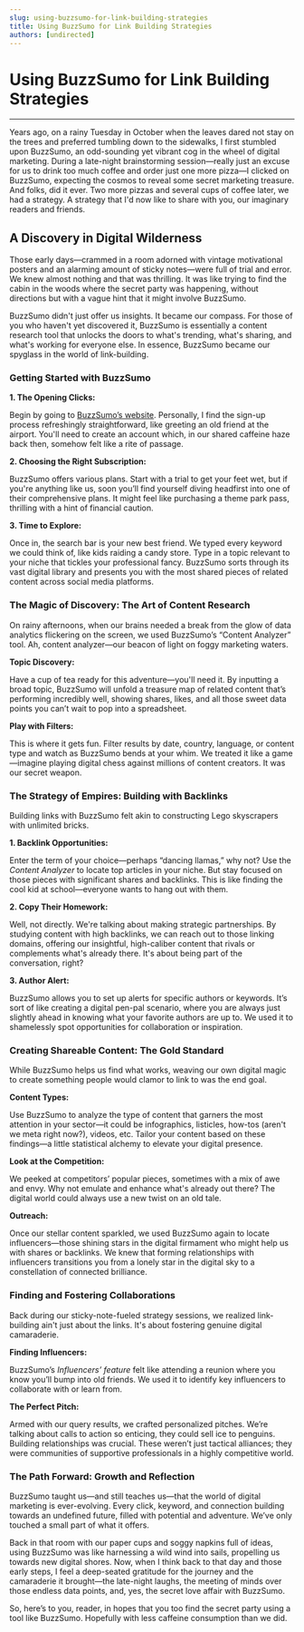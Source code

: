 ```yaml
---
slug: using-buzzsumo-for-link-building-strategies
title: Using BuzzSumo for Link Building Strategies
authors: [undirected]
---
```



# Using BuzzSumo for Link Building Strategies

---

Years ago, on a rainy Tuesday in October when the leaves dared not stay on the trees and preferred tumbling down to the sidewalks, I first stumbled upon BuzzSumo, an odd-sounding yet vibrant cog in the wheel of digital marketing. During a late-night brainstorming session—really just an excuse for us to drink too much coffee and order just one more pizza—I clicked on BuzzSumo, expecting the cosmos to reveal some secret marketing treasure. And folks, did it ever. Two more pizzas and several cups of coffee later, we had a strategy. A strategy that I'd now like to share with you, our imaginary readers and friends. 

## A Discovery in Digital Wilderness

Those early days—crammed in a room adorned with vintage motivational posters and an alarming amount of sticky notes—were full of trial and error. We knew almost nothing and that was thrilling. It was like trying to find the cabin in the woods where the secret party was happening, without directions but with a vague hint that it might involve BuzzSumo.

BuzzSumo didn't just offer us insights. It became our compass. For those of you who haven't yet discovered it, BuzzSumo is essentially a content research tool that unlocks the doors to what's trending, what's sharing, and what's working for everyone else. In essence, BuzzSumo became our spyglass in the world of link-building. 

### Getting Started with BuzzSumo

**1. The Opening Clicks:**

Begin by going to [BuzzSumo’s website](https://buzzsumo.com/). Personally, I find the sign-up process refreshingly straightforward, like greeting an old friend at the airport. You'll need to create an account which, in our shared caffeine haze back then, somehow felt like a rite of passage.

**2. Choosing the Right Subscription:**

BuzzSumo offers various plans. Start with a trial to get your feet wet, but if you're anything like us, soon you’ll find yourself diving headfirst into one of their comprehensive plans. It might feel like purchasing a theme park pass, thrilling with a hint of financial caution.

**3. Time to Explore:**

Once in, the search bar is your new best friend. We typed every keyword we could think of, like kids raiding a candy store. Type in a topic relevant to your niche that tickles your professional fancy. BuzzSumo sorts through its vast digital library and presents you with the most shared pieces of related content across social media platforms. 

### The Magic of Discovery: The Art of Content Research

On rainy afternoons, when our brains needed a break from the glow of data analytics flickering on the screen, we used BuzzSumo’s “Content Analyzer” tool. Ah, content analyzer—our beacon of light on foggy marketing waters. 

**Topic Discovery:**

Have a cup of tea ready for this adventure—you'll need it. By inputting a broad topic, BuzzSumo will unfold a treasure map of related content that’s performing incredibly well, showing shares, likes, and all those sweet data points you can’t wait to pop into a spreadsheet.

**Play with Filters:**

This is where it gets fun. Filter results by date, country, language, or content type and watch as BuzzSumo bends at your whim. We treated it like a game—imagine playing digital chess against millions of content creators. It was our secret weapon.

### The Strategy of Empires: Building with Backlinks

Building links with BuzzSumo felt akin to constructing Lego skyscrapers with unlimited bricks.

**1. Backlink Opportunities:**

Enter the term of your choice—perhaps “dancing llamas,” why not? Use the *Content Analyzer* to locate top articles in your niche. But stay focused on those pieces with significant shares and backlinks. This is like finding the cool kid at school—everyone wants to hang out with them. 

**2. Copy Their Homework:**

Well, not directly. We're talking about making strategic partnerships. By studying content with high backlinks, we can reach out to those linking domains, offering our insightful, high-caliber content that rivals or complements what's already there. It's about being part of the conversation, right?

**3. Author Alert:**

BuzzSumo allows you to set up alerts for specific authors or keywords. It’s sort of like creating a digital pen-pal scenario, where you are always just slightly ahead in knowing what your favorite authors are up to. We used it to shamelessly spot opportunities for collaboration or inspiration.

### Creating Shareable Content: The Gold Standard

While BuzzSumo helps us find what works, weaving our own digital magic to create something people would clamor to link to was the end goal.

**Content Types:**

Use BuzzSumo to analyze the type of content that garners the most attention in your sector—it could be infographics, listicles, how-tos (aren't we meta right now?), videos, etc. Tailor your content based on these findings—a little statistical alchemy to elevate your digital presence.

**Look at the Competition:**

We peeked at competitors’ popular pieces, sometimes with a mix of awe and envy. Why not emulate and enhance what's already out there? The digital world could always use a new twist on an old tale.

**Outreach:**

Once our stellar content sparkled, we used BuzzSumo again to locate influencers—those shining stars in the digital firmament who might help us with shares or backlinks. We knew that forming relationships with influencers transitions you from a lonely star in the digital sky to a constellation of connected brilliance. 

### Finding and Fostering Collaborations

Back during our sticky-note-fueled strategy sessions, we realized link-building ain't just about the links. It's about fostering genuine digital camaraderie. 

**Finding Influencers:**

BuzzSumo’s *Influencers’ feature* felt like attending a reunion where you know you’ll bump into old friends. We used it to identify key influencers to collaborate with or learn from.

**The Perfect Pitch:**

Armed with our query results, we crafted personalized pitches. We’re talking about calls to action so enticing, they could sell ice to penguins. Building relationships was crucial. These weren’t just tactical alliances; they were communities of supportive professionals in a highly competitive world.

### The Path Forward: Growth and Reflection

BuzzSumo taught us—and still teaches us—that the world of digital marketing is ever-evolving. Every click, keyword, and connection building towards an undefined future, filled with potential and adventure. We’ve only touched a small part of what it offers.

Back in that room with our paper cups and soggy napkins full of ideas, using BuzzSumo was like harnessing a wild wind into sails, propelling us towards new digital shores. Now, when I think back to that day and those early steps, I feel a deep-seated gratitude for the journey and the camaraderie it brought—the late-night laughs, the meeting of minds over those endless data points, and, yes, the secret love affair with BuzzSumo. 

So, here’s to you, reader, in hopes that you too find the secret party using a tool like BuzzSumo. Hopefully with less caffeine consumption than we did.
